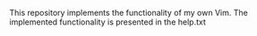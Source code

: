 This repository implements the functionality of my own Vim. The implemented functionality is presented in the help.txt
